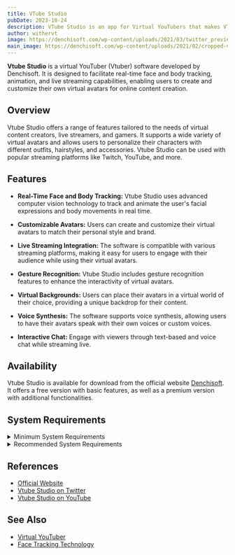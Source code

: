 ```yaml
---
title: VTube Studio
pubDate: 2023-10-24
description: VTube Studio is an app for Virtual YouTubers that makes VTubing easy and fun!!
author: withervt
image: https://denchisoft.com/wp-content/uploads/2021/03/twitter_preview.jpg
main_image: https://denchisoft.com/wp-content/uploads/2021/02/cropped-vts_logo_with_name.png
---
```


**Vtube Studio** is a virtual YouTuber (Vtuber) software developed by Denchisoft. It is designed to facilitate real-time face and body tracking, animation, and live streaming capabilities, enabling users to create and customize their own virtual avatars for online content creation.

## Overview



Vtube Studio offers a range of features tailored to the needs of virtual content creators, live streamers, and gamers. It supports a wide variety of virtual avatars and allows users to personalize their characters with different outfits, hairstyles, and accessories. Vtube Studio can be used with popular streaming platforms like Twitch, YouTube, and more.

## Features



- **Real-Time Face and Body Tracking:** Vtube Studio uses advanced computer vision technology to track and animate the user's facial expressions and body movements in real time.

- **Customizable Avatars:** Users can create and customize their virtual avatars to match their personal style and brand.

- **Live Streaming Integration:** The software is compatible with various streaming platforms, making it easy for users to engage with their audience while using their virtual avatars.

- **Gesture Recognition:** Vtube Studio includes gesture recognition features to enhance the interactivity of virtual avatars.

- **Virtual Backgrounds:** Users can place their avatars in a virtual world of their choice, providing a unique backdrop for their content.

- **Voice Synthesis:** The software supports voice synthesis, allowing users to have their avatars speak with their own voices or custom voices.

- **Interactive Chat:** Engage with viewers through text-based and voice chat while streaming live.

## Availability




Vtube Studio is available for download from the official website [Denchisoft](https://denchisoft.com/). It offers a free version with basic features, as well as a premium version with additional functionalities.

## System Requirements

<details>
<summary>Minimum System Requirements</summary>

*Requires a 64-bit processor and operating system*
- OS: Windows 7 (64 bit)

- Processor: AMD / Intel CPU running at 1.8 GHz or higher

- Memory: 4 GB RAM

- Graphics: AMD/NVIDIA graphic card, with at least 2GB of dedicated VRAM and with at least DirectX 11

- DirectX: Version 11

- Storage: 3 GB available space


*Additional Notes: Requires a 64-bit processor and operating system. Webcam tracking requires webcam.*

</details>

<details>
<summary>Recommended System Requirements</summary>

*Requires a 64-bit processor and operating system*
- OS: Windows 10 (64 bit)

- Processor: AMD / Intel CPU running at 2.5 GHz or higher

- Memory: 6 GB RAM

- Graphics:AMD/NVIDIA graphic card, with at least 4GB of dedicated VRAM and with at least DirectX 11

- DirectX: Version 11

- Storage: 4 GB available space

*Additional Notes: Requires a 64-bit processor and operating system. Webcam tracking requires webcam.*

</details>

## References

- [Official Website](https://denchisoft.com/)
- [Vtube Studio on Twitter](https://twitter.com/VtubeStudio)
- [Vtube Studio on YouTube](https://www.youtube.com/channel/UCdmRIZopTKgHY2r3CprFrzg)

## See Also

- [Virtual YouTuber](https://en.wikipedia.org/wiki/Virtual_YouTuber)
- [Face Tracking Technology](https://en.wikipedia.org/wiki/Face_tracking)